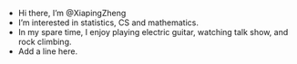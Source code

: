 - Hi there, I’m @XiapingZheng
- I’m interested in statistics, CS and mathematics.
- In my spare time, I enjoy playing electric guitar, watching talk show, and rock climbing.
- Add a line here.

<!---
XiapingZ/XiapingZ is a ✨ special ✨ repository because its `README.md` (this file) appears on your GitHub profile.
You can click the Preview link to take a look at your changes.
--->
